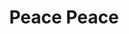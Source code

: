 ---
pid: llp160
title: Peace Peace
location_transcription: Neighborhood
coordinates: "[-75.118741045574, 40.023039933102]"
zipcode: '19120'
gen_neighborhood: North Philadelphia
neighborhood: Logan,Olney
outside_phl: 
age: '12'
age_range: 6-13
instagram: 
image_file_name: llp_160.jpg
proposal_transcription: |-
  theres no violents the neighborhood is peaceful

  everyone is talking to there neighbor

  everyone would be happy to see the monument
topic: Neighborhoods,Violence
topic_summary: 0, 0
type: Conceptual
keywords_other: peace
credit: Dajon Walker
image_labels: 
twitter: 
facebook: 
permalink: "/monuments/llp160/"
layout: item-page
---